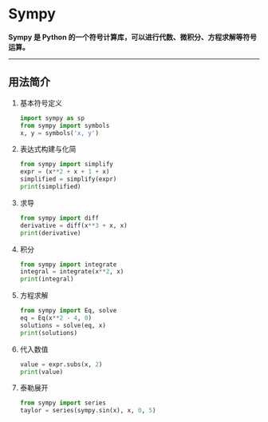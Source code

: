 # Sympy

**Sympy 是 Python 的一个符号计算库，可以进行代数、微积分、方程求解等符号运算。**

---

## 用法简介

1. 基本符号定义

    ```python
    import sympy as sp
    from sympy import symbols
    x, y = symbols('x, y')
    ```

2. 表达式构建与化简

    ```python
    from sympy import simplify
    expr = (x**2 + x + 1 + x)
    simplified = simplify(expr)
    print(simplified)
    ```

3. 求导

    ```python
    from sympy import diff
    derivative = diff(x**3 + x, x)
    print(derivative)
    ```

4. 积分

    ```python
    from sympy import integrate
    integral = integrate(x**2, x)
    print(integral)
    ```

5. 方程求解

    ```python
    from sympy import Eq, solve
    eq = Eq(x**2 - 4, 0)
    solutions = solve(eq, x)
    print(solutions)
    ```

6. 代入数值

    ```python
    value = expr.subs(x, 2)
    print(value)
    ```

7. 泰勒展开

    ```python
    from sympy import series
    taylor = series(sympy.sin(x), x, 0, 5)
    ```

